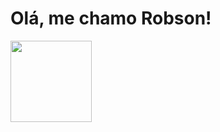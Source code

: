 # Olá, me chamo Robson!

<div>
  <a href="https://github.com/robsonhansen">
  <img height="130em" align=center src="https://github-readme-stats.vercel.app/api/top-langs/?username=robsonhansen&layout=compact&langs_count=7&theme=dracula"/>
</div>
